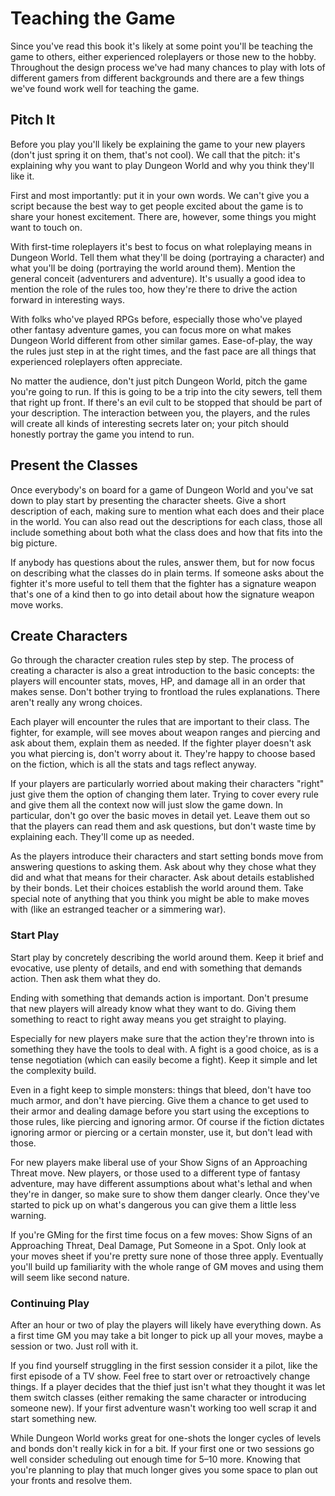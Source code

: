 # Teaching the Game

Since you've read this book it's likely at some point you'll be teaching the game to others, either experienced roleplayers or those new to the hobby. Throughout the design process we've had many chances to play with lots of different gamers from different backgrounds and there are a few things we've found work well for teaching the game.

## Pitch It

Before you play you'll likely be explaining the game to your new players (don't just spring it on them, that's not cool). We call that the pitch: it's explaining why you want to play Dungeon World and why you think they'll like it.

First and most importantly: put it in your own words. We can't give you a script because the best way to get people excited about the game is to share your honest excitement. There are, however, some things you might want to touch on.

With first-time roleplayers it's best to focus on what roleplaying means in Dungeon World. Tell them what they'll be doing (portraying a character) and what you'll be doing (portraying the world around them). Mention the general conceit (adventurers and adventure). It's usually a good idea to mention the role of the rules too, how they're there to drive the action forward in interesting ways.

With folks who've played RPGs before, especially those who've played other fantasy adventure games, you can focus more on what makes Dungeon World different from other similar games. Ease-of-play, the way the rules just step in at the right times, and the fast pace are all things that experienced roleplayers often appreciate.

No matter the audience, don't just pitch Dungeon World, pitch the game you're going to run. If this is going to be a trip into the city sewers, tell them that right up front. If there's an evil cult to be stopped that should be part of your description. The interaction between you, the players, and the rules will create all kinds of interesting secrets later on; your pitch should honestly portray the game you intend to run.

## Present the Classes

Once everybody's on board for a game of Dungeon World and you've sat down to play start by presenting the character sheets. Give a short description of each, making sure to mention what each does and their place in the world. You can also read out the descriptions for each class, those all include something about both what the class does and how that fits into the big picture.

If anybody has questions about the rules, answer them, but for now focus on describing what the classes do in plain terms. If someone asks about the fighter it's more useful to tell them that the fighter has a signature weapon that's one of a kind then to go into detail about how the signature weapon move works.

## Create Characters

Go through the character creation rules step by step. The process of creating a character is also a great introduction to the basic concepts: the players will encounter stats, moves, HP, and damage all in an order that makes sense. Don't bother trying to frontload the rules explanations. There aren't really any wrong choices.

Each player will encounter the rules that are important to their class. The fighter, for example, will see moves about weapon ranges and piercing and ask about them, explain them as needed. If the fighter player doesn't ask you what piercing is, don't worry about it. They're happy to choose based on the fiction, which is all the stats and tags reflect anyway.

If your players are particularly worried about making their characters "right" just give them the option of changing them later. Trying to cover every rule and give them all the context now will just slow the game down. In particular, don't go over the basic moves in detail yet. Leave them out so that the players can read them and ask questions, but don't waste time by explaining each. They'll come up as needed.

As the players introduce their characters and start setting bonds move from answering questions to asking them. Ask about why they chose what they did and what that means for their character. Ask about details established by their bonds. Let their choices establish the world around them. Take special note of anything that you think you might be able to make moves with (like an estranged teacher or a simmering war).

### Start Play

Start play by concretely describing the world around them. Keep it brief and evocative, use plenty of details, and end with something that demands action. Then ask them what they do.

Ending with something that demands action is important. Don't presume that new players will already know what they want to do. Giving them something to react to right away means you get straight to playing.

Especially for new players make sure that the action they're thrown into is something they have the tools to deal with. A fight is a good choice, as is a tense negotiation (which can easily become a fight). Keep it simple and let the complexity build.

Even in a fight keep to simple monsters: things that bleed, don't have too much armor, and don't have piercing. Give them a chance to get used to their armor and dealing damage before you start using the exceptions to those rules, like piercing and ignoring armor. Of course if the fiction dictates ignoring armor or piercing or a certain monster, use it, but don't lead with those.

For new players make liberal use of your Show Signs of an Approaching Threat move. New players, or those used to a different type of fantasy adventure, may have different assumptions about what's lethal and when they're in danger, so make sure to show them danger clearly. Once they've started to pick up on what's dangerous you can give them a little less warning.

If you're GMing for the first time focus on a few moves: Show Signs of an Approaching Threat, Deal Damage, Put Someone in a Spot. Only look at your moves sheet if you're pretty sure none of those three apply. Eventually you'll build up familiarity with the whole range of GM moves and using them will seem like second nature.

### Continuing Play

After an hour or two of play the players will likely have everything down. As a first time GM you may take a bit longer to pick up all your moves, maybe a session or two. Just roll with it.

If you find yourself struggling in the first session consider it a pilot, like the first episode of a TV show. Feel free to start over or retroactively change things. If a player decides that the thief just isn't what they thought it was let them switch classes (either remaking the same character or introducing someone new). If your first adventure wasn't working too well scrap it and start something new.

While Dungeon World works great for one-shots the longer cycles of levels and bonds don't really kick in for a bit. If your first one or two sessions go well consider scheduling out enough time for 5–10 more. Knowing that you're planning to play that much longer gives you some space to plan out your fronts and resolve them.
